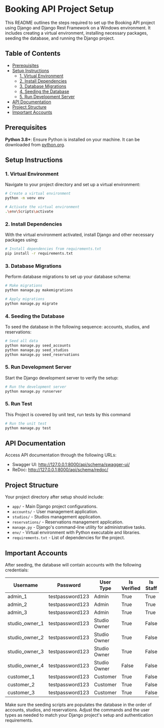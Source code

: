 # Booking API Project Setup

This README outlines the steps required to set up the Booking API project using Django and Django Rest Framework on a Windows environment. It includes creating a virtual environment, installing necessary packages, seeding the database, and running the Django project.

## Table of Contents

- [Prerequisites](#prerequisites)
- [Setup Instructions](#setup-instructions)
  - [1. Virtual Environment](#1-virtual-environment)
  - [2. Install Dependencies](#2-install-dependencies)
  - [3. Database Migrations](#3-database-migrations)
  - [4. Seeding the Database](#4-seeding-the-database)
  - [5. Run Development Server](#5-run-development-server)
- [API Documentation](#api-documentation)
- [Project Structure](#project-structure)
- [Important Accounts](#important-accounts)

## Prerequisites

**Python 3.8+**: Ensure Python is installed on your machine. It can be downloaded from [python.org](https://www.python.org/downloads/).

## Setup Instructions

### 1. Virtual Environment

Navigate to your project directory and set up a virtual environment:

```bash
# Create a virtual environment
python -m venv env

# Activate the virtual environment
.\env\Scripts\activate
```

### 2. Install Dependencies

With the virtual environment activated, install Django and other necessary packages using:

```bash
# Install dependencies from requirements.txt
pip install -r requirements.txt
```

### 3. Database Migrations

Perform database migrations to set up your database schema:

```bash
# Make migrations
python manage.py makemigrations

# Apply migrations
python manage.py migrate
```

### 4. Seeding the Database

To seed the database in the following sequence: accounts, studios, and reservations:

```bash
# Seed all data
python manage.py seed_accounts
python manage.py seed_studios
python manage.py seed_reservations
```

### 5. Run Development Server

Start the Django development server to verify the setup:

```bash
# Run the development server
python manage.py runserver
```

### 5. Run Test

This Project is covered by unit test, run tests by this command 

```bash
# Run the unit test
python manage.py test
```

## API Documentation

Access API documentation through the following URLs:

- Swagger UI: http://127.0.0.1:8000/api/schema/swagger-ui/
- ReDoc: http://127.0.0.1:8000/api/schema/redoc/

## Project Structure

Your project directory after setup should include:

- `app/` - Main Django project configurations.
- `accounts/` - User management application.
- `studios/` - Studios management application.
- `reservations/` - Reservations management application.
- `manage.py` - Django's command-line utility for administrative tasks.
- `env/` - Virtual environment with Python executable and libraries.
- `requirements.txt` - List of dependencies for the project.

## Important Accounts

After seeding, the database will contain accounts with the following credentials:

| Username       | Password         | User Type   | Is Verified | Is Staff |
|----------------|------------------|-------------|-------------|----------|
| admin_1        | testpassword123  | Admin       | True        | True     |
| admin_2        | testpassword123  | Admin       | True        | True     |
| admin_3        | testpassword123  | Admin       | True        | True     |
| studio_owner_1 | testpassword123  | Studio Owner| True        | False    |
| studio_owner_2 | testpassword123  | Studio Owner| True        | False    |
| studio_owner_3 | testpassword123  | Studio Owner| True        | False    |
| studio_owner_4 | testpassword123  | Studio Owner| False       | False    |
| customer_1     | testpassword123  | Customer    | True        | False    |
| customer_2     | testpassword123  | Customer    | True        | False    |
| customer_3     | testpassword123  | Customer    | True        | False    |


Make sure the seeding scripts are populates the database in the order of accounts, studios, and reservations. Adjust the commands and the user types as needed to match your Django project's setup and authentication requirements.
